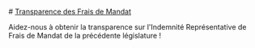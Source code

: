 # <a href="{{ url_for('home') }}">Transparence des Frais de Mandat</a>

Aidez-nous à obtenir la transparence sur l'Indemnité Représentative de Frais de Mandat de la précédente législature !
